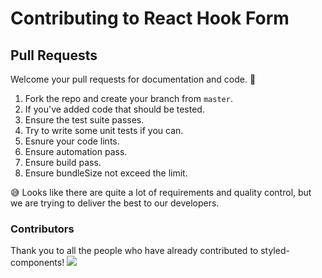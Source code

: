 # Contributing to React Hook Form

## Pull Requests

Welcome your pull requests for documentation and code. 🙏

1. Fork the repo and create your branch from `master`.
2. If you've added code that should be tested.
3. Ensure the test suite passes.
4. Try to write some unit tests if you can.
5. Esnure your code lints.
6. Ensure automation pass.
7. Ensure build pass.
8. Ensure bundleSize not exceed the limit.

😅 Looks like there are quite a lot of requirements and quality control, but we are trying to deliver the best to our developers.

### Contributors

Thank you to all the people who have already contributed to styled-components!
<img src="https://opencollective.com/react-hook-form/contributors.svg?width=890" />
